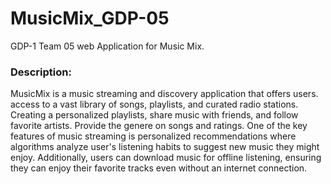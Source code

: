 # MusicMix_GDP-05
GDP-1 Team 05 
web Application for Music Mix.
### Description:
MusicMix is a music streaming and discovery application that offers users.
access to a vast library of songs, playlists, and curated radio stations.
Creating a personalized playlists, share music with friends, and follow favorite artists.
Provide the genere on songs and ratings.
One of the key features of music streaming is personalized recommendations where algorithms analyze user's listening habits to suggest new music they might enjoy. Additionally, users can download music for offline listening, ensuring they can enjoy their favorite tracks even without an internet connection.


